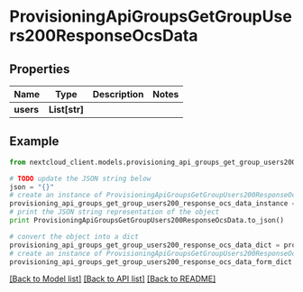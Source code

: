 # ProvisioningApiGroupsGetGroupUsers200ResponseOcsData


## Properties
Name | Type | Description | Notes
------------ | ------------- | ------------- | -------------
**users** | **List[str]** |  | 

## Example

```python
from nextcloud_client.models.provisioning_api_groups_get_group_users200_response_ocs_data import ProvisioningApiGroupsGetGroupUsers200ResponseOcsData

# TODO update the JSON string below
json = "{}"
# create an instance of ProvisioningApiGroupsGetGroupUsers200ResponseOcsData from a JSON string
provisioning_api_groups_get_group_users200_response_ocs_data_instance = ProvisioningApiGroupsGetGroupUsers200ResponseOcsData.from_json(json)
# print the JSON string representation of the object
print ProvisioningApiGroupsGetGroupUsers200ResponseOcsData.to_json()

# convert the object into a dict
provisioning_api_groups_get_group_users200_response_ocs_data_dict = provisioning_api_groups_get_group_users200_response_ocs_data_instance.to_dict()
# create an instance of ProvisioningApiGroupsGetGroupUsers200ResponseOcsData from a dict
provisioning_api_groups_get_group_users200_response_ocs_data_form_dict = provisioning_api_groups_get_group_users200_response_ocs_data.from_dict(provisioning_api_groups_get_group_users200_response_ocs_data_dict)
```
[[Back to Model list]](../README.md#documentation-for-models) [[Back to API list]](../README.md#documentation-for-api-endpoints) [[Back to README]](../README.md)


